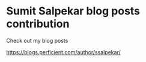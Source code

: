 # Sumit Salpekar blog posts contribution
Check out my blog posts 

https://blogs.perficient.com/author/ssalpekar/
